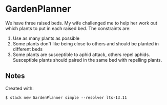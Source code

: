 # GardenPlanner

We have three raised beds. My wife challenged me to help her work out which plants to put in each raised bed. The constraints are:
1) Use as many plants as possible
2) Some plants don't like being close to others and should be planted in different beds
3) Some plants are susceptible to aphid attack, others repel aphids. Susceptible plants should paired in the same bed with repelling plants.

## Notes
Created with:

```
$ stack new GardenPlanner simple --resolver lts-13.11
```